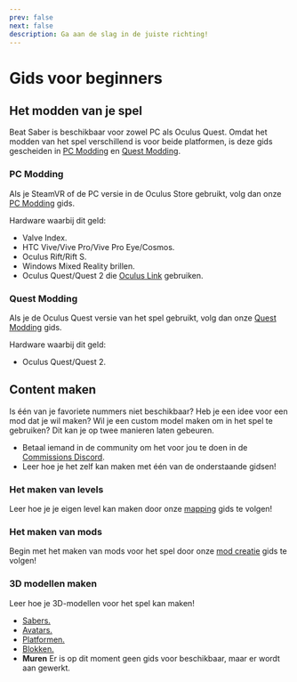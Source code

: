```yaml
---
prev: false
next: false
description: Ga aan de slag in de juiste richting!
---
```


# Gids voor beginners

## Het modden van je spel

Beat Saber is beschikbaar voor zowel PC als Oculus Quest. Omdat het modden van het spel verschillend is voor beide platformen, is deze gids gescheiden in [PC Modding](#pc-modding) en [Quest Modding](#quest-modding).

### PC Modding

Als je SteamVR of de PC versie in de Oculus Store gebruikt, volg dan onze [PC Modding](./pc-modding.md) gids.

Hardware waarbij dit geld:

- Valve Index.
- HTC Vive/Vive Pro/Vive Pro Eye/Cosmos.
- Oculus Rift/Rift S.
- Windows Mixed Reality brillen.
- Oculus Quest/Quest 2 die [Oculus Link](https://support.oculus.com/444256562873335/) gebruiken.

### Quest Modding

Als je de Oculus Quest versie van het spel gebruikt, volg dan onze [Quest Modding](./quest-modding.md) gids.

Hardware waarbij dit geld:

- Oculus Quest/Quest 2.

## Content maken

Is één van je favoriete nummers niet beschikbaar? Heb je een idee voor een mod dat je wil maken? Wil je een custom model maken om in het spel te gebruiken? Dit kan je op twee manieren laten gebeuren.

- Betaal iemand in de community om het voor jou te doen in de [Commissions Discord](https://discord.gg/e4f3WBBVnr).
- Leer hoe je het zelf kan maken met één van de onderstaande gidsen!

### Het maken van levels

Leer hoe je je eigen level kan maken door onze [mapping](./mapping/) gids te volgen!

### Het maken van mods

Begin met het maken van mods voor het spel door onze [mod creatie](./modding/) gids te volgen!

### 3D modellen maken

Leer hoe je 3D-modellen voor het spel kan maken!

- [Sabers.](./models/sabers-guide.md)
- [Avatars.](./models/avatars-guide.md)
- [Platformen.](./models/platforms-guide.md)
- [Blokken.](./models/notes-guide.md)
- **Muren** Er is op dit moment geen gids voor beschikbaar, maar er wordt aan gewerkt.
